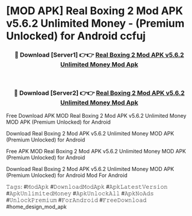# [MOD APK] Real Boxing 2 Mod APK v5.6.2 Unlimited Money - (Premium Unlocked) for Android ccfuj



<div align="center">
<h3>🔴 Download [Server1] 👉👉 <a href="https://momento.my/?title=Real_Boxing_2_Mod_APK_v5.6.2_Unlimited_Money">Real Boxing 2 Mod APK v5.6.2 Unlimited Money Mod Apk</a></h3><br>

<h3>🔴 Download [Server2] 👉👉 <a href="https://momento.my/?title=Real_Boxing_2_Mod_APK_v5.6.2_Unlimited_Money">Real Boxing 2 Mod APK v5.6.2 Unlimited Money Mod Apk</a></h3>
</div>



Free Download APK MOD Real Boxing 2 Mod APK v5.6.2 Unlimited Money MOD APK (Premium Unlocked) for Android

Download Real Boxing 2 Mod APK v5.6.2 Unlimited Money MOD APK (Premium Unlocked) for Android

Free APK MOD Real Boxing 2 Mod APK v5.6.2 Unlimited Money MOD APK (Premium Unlocked) for Android

Download Real Boxing 2 Mod APK v5.6.2 Unlimited Money MOD APK (Premium Unlocked) for Android Mod For Android

𝚃𝚊𝚐𝚜: #𝙼𝚘𝚍𝙰𝚙𝚔 #𝙳𝚘𝚠𝚗𝚕𝚘𝚊𝚍𝙼𝚘𝚍𝙰𝚙𝚔 #𝙰𝚙𝚔𝙻𝚊𝚝𝚎𝚜𝚝𝚅𝚎𝚛𝚜𝚒𝚘𝚗 #𝙰𝚙𝚔𝚄𝚗𝚕𝚒𝚖𝚒𝚝𝚎𝚍𝙼𝚘𝚗𝚎𝚢 #𝙰𝚙𝚔𝚄𝚗𝚕𝚘𝚌𝚔𝙰𝚕𝚕 #𝙰𝚙𝚔𝙽𝚘𝙰𝚍𝚜 #𝚄𝚗𝚕𝚘𝚌𝚔𝙿𝚛𝚎𝚖𝚒𝚞𝚖 #𝙵𝚘𝚛𝙰𝚗𝚍𝚛𝚘𝚒𝚍 #𝙵𝚛𝚎𝚎𝙳𝚘𝚠𝚗𝚕𝚘𝚊𝚍 #home_design_mod_apk
